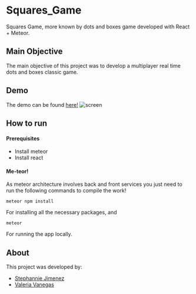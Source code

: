 # Squares_Game

Squares Game, more known by dots and boxes game developed with React + Meteor.

## Main Objective

The main objective of this project was to develop a multiplayer real time dots and boxes classic game.

## Demo

The demo can be found [here!](https://squares-game123.herokuapp.com/)
![screen](https://github.com/steff456/SquaresGame/public/images/screen.png)

## How to run

#### Prerequisites

- Install meteor
- Install react

#### Me-teor!

As meteor architecture involves back and front services you just need to run the following commands to compile the work!

```
meteor npm install
```

For installing all the necessary packages, and

```
meteor
```

For running the app locally.

## About

This project was developed by:

- [Stephannie Jimenez](https://steff456.github.io/)
- [Valeria Vanegas](https://lvvanegas10.github.io/)
